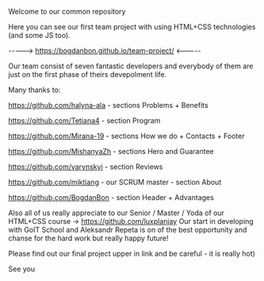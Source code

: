 Welcome to our common repository

Here you can see our first team project with using HTML+CSS technologies (and some JS too).

-----> https://bogdanbon.github.io/team-project/ <-----

Our team consist of seven fantastic developers and everybody of them are just on the first phase of
theirs devepolment life.

Many thanks to:

https://github.com/halyna-ala - sections Problems + Benefits

https://github.com/Tetiana4 - section Program

https://github.com/Mirana-19 - sections How we do + Contacts + Footer

https://github.com/MishanyaZh - sections Hero and Guarantee

https://github.com/varynskyi - section Reviews

https://github.com/miktiang - our SCRUM master - section About

https://github.com/BogdanBon - section Header + Advantages

Also all of us really appreciate to our Senior / Master / Yoda of our HTML+CSS course ->
https://github.com/luxplanjay Our start in developing with GoIT School and Aleksandr Repeta is on of
the best opportunity and chanse for the hard work but really happy future!

Please find out our final project upper in link and be careful - it is really hot)

See you
